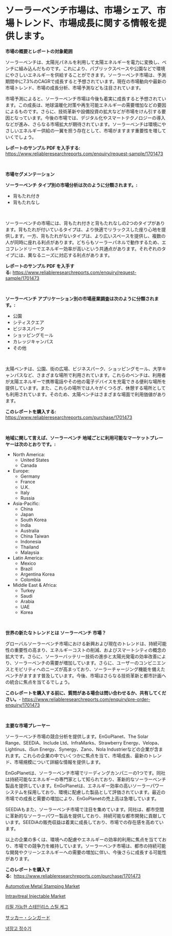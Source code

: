 <p><h1>ソーラーベンチ市場は、市場シェア、市場トレンド、市場成長に関する情報を提供します。</h1></p><p><strong>市場の概要とレポートの対象範囲</strong></p>
<p><p>ソーラーベンチは、太陽光パネルを利用して太陽エネルギーを電力に変換し、ベンチに組み込んだものです。これにより、パブリックスペースや公園などで環境にやさしいエネルギーを供給することができます。ソーラーベンチ市場は、予測期間中に7.3%のCAGRで成長すると予想されています。現在の市場動向や最新の市場トレンド、市場の成長分析、市場予測なども注目されています。</p><p>市場予測によると、ソーラーベンチ市場は今後も着実に成長すると予想されています。この成長は、地球温暖化対策や再生可能エネルギーの需要増加などの要因によるものです。さらに、技術革新や設備投資の拡大などが市場をけん引する要因となっています。今後の市場では、デジタル化やスマートテクノロジーの導入などが進み、さらなる市場拡大が期待されています。ソーラーベンチは環境にやさしいエネルギー供給の一翼を担う存在として、市場がますます重要性を増していくでしょう。</p></p>
<p><strong>レポートのサンプル PDF を入手する:</strong> <a href="https://www.reliableresearchreports.com/enquiry/request-sample/1701473">https://www.reliableresearchreports.com/enquiry/request-sample/1701473</a></p>
<p>&nbsp;</p>
<p><strong>市場セグメンテーション</strong></p>
<p><strong>ソーラーベンチ タイプ別の市場分析は次のように分類されます。:</strong></p>
<p><ul><li>背もたれ付き</li><li>背もたれなし</li></ul></p>
<p>&nbsp;</p>
<p><p>ソーラーベンチの市場には、背もたれ付きと背もたれなしの2つのタイプがあります。背もたれが付いているタイプは、より快適でリラックスした座り心地を提供します。一方、背もたれがないタイプは、より広いスペースを提供し、複数の人が同時に座れる利点があります。どちらもソーラーパネルで動作するため、エコフレンドリーでエネルギー効率が高いという共通点があります。それぞれのタイプには、異なるニーズに対応する利点があります。</p></p>
<p><strong>レポートのサンプル PDF を入手する:</strong>&nbsp;<a href="https://www.reliableresearchreports.com/enquiry/request-sample/1701473">https://www.reliableresearchreports.com/enquiry/request-sample/1701473</a></p>
<p>&nbsp;</p>
<p><strong> ソーラーベンチ アプリケーション別の市場産業調査は次のように分類されます。:</strong></p>
<p><ul><li>公園</li><li>シティスクエア</li><li>ビジネスパーク</li><li>ショッピングモール</li><li>カレッジキャンパス</li><li>その他</li></ul></p>
<p>&nbsp;</p>
<p><p>太陽ベンチは、公園、街の広場、ビジネスパーク、ショッピングモール、大学キャンパスなど、さまざまな場所で利用されています。これらのベンチは、利用者が太陽エネルギーで携帯電話やその他の電子デバイスを充電できる便利な場所を提供しています。また、これらの場所では人々がくつろぎ、休憩する場所としても利用されています。そのため、太陽ベンチはさまざまな場面で利用価値があります。</p></p>
<p><strong>このレポートを購入する:</strong>&nbsp; <a href="https://www.reliableresearchreports.com/purchase/1701473">https://www.reliableresearchreports.com/purchase/1701473</a></p>
<p>&nbsp;</p>
<p><strong>地域に関して言えば、ソーラーベンチ 地域ごとに利用可能なマーケットプレーヤーは次のとおりです。:</strong></p>
<p><ul>
    <li>
        North America:
        <ul>
            <li>United States</li>
            <li>Canada</li>
        </ul>
    </li>
    <li>
        Europe:
        <ul>
            <li>Germany</li>
            <li>France</li>
            <li>U.K.</li>
            <li>Italy</li>
            <li>Russia</li>
        </ul>
    </li>
    <li>
        Asia-Pacific:
        <ul>
            <li>China</li>
            <li>Japan</li>
            <li>South Korea</li>
            <li>India</li>
            <li>Australia</li>
            <li>China Taiwan</li>
            <li>Indonesia</li>
            <li>Thailand</li>
            <li>Malaysia</li>
        </ul>
    </li>
    <li>
        Latin America:
        <ul>
            <li>Mexico</li>
            <li>Brazil</li>
            <li>Argentina Korea</li>
            <li>Colombia</li>
        </ul>
    </li>
    <li>
        Middle East & Africa:
        <ul>
            <li>Turkey</li>
            <li>Saudi</li>
            <li>Arabia</li>
            <li>UAE</li>
            <li>Korea</li>
        </ul>
    </li>
    </ul></p>
<p>&nbsp;</p>
<p><strong>世界の新たなトレンドとは ソーラーベンチ 市場？</strong></p>
<p><p>グローバルソーラーベンチ市場における新興および現在のトレンドは、持続可能性の重要性の高まり、エネルギーコストの削減、およびスマートシティの概念の拡大です。さらに、ソーラーバッテリー技術の進歩と太陽光発電の効率改善により、ソーラーベンチの需要が増加しています。さらに、ユーザーのコンビニエンスとモビリティへのニーズが高まっており、ソーラーチャージング機能を備えたベンチがますます普及しています。今後、市場はさらなる技術革新と都市計画への統合に焦点を当てるでしょう。</p></p>
<p><strong>このレポートを購入する前に、質問がある場合は問い合わせるか、共有してください。</strong>- <a href="https://www.reliableresearchreports.com/enquiry/pre-order-enquiry/1701473">https://www.reliableresearchreports.com/enquiry/pre-order-enquiry/1701473</a></p>
<p>&nbsp;</p>
<p><strong>主要な市場プレーヤー</strong></p>
<p><p>ソーラーベンチ市場の競合分析を提供します。EnGoPlanet、The Solar Range、SEEDiA、Include Ltd、InfraMarks、Strawberry Energy、Velopa、Lightinus、iSun Energy、Synergy、Zano、Nola Industrierなどの企業が含まれます。これらの企業の中でいくつかに焦点を当て、市場成長、最新のトレンド、市場規模について詳細な情報を提供します。</p><p>EnGoPlanetは、ソーラーベンチ市場でリーディングカンパニーの1つです。同社は持続可能なエネルギーの専門家として知られており、革新的なソーラーベンチ製品を提供しています。EnGoPlanetは、エネルギー効率の高いソーラーパワーシステムを採用しており、環境に配慮した製品として評価されています。最近の市場での成長と需要の増加により、EnGoPlanetの売上高は急増しています。</p><p>SEEDiAもまた、ソーラーベンチ市場で注目を集めています。同社は、都市空間に革新的なソーラーパワー製品を提供しており、持続可能な都市開発に貢献しています。SEEDiAの販売収益は着実に成長しており、市場での存在感を高めています。</p><p>以上の企業の多くは、環境への配慮やエネルギーの効率的利用に焦点を当てており、市場での競争力を維持しています。ソーラーベンチ市場は、都市の持続可能な開発やクリーンエネルギーへの需要の増加に伴い、今後さらに成長する可能性があります。</p></p>
<p><strong>このレポートを購入する:</strong>&nbsp;&nbsp;<a href="https://www.reliableresearchreports.com/purchase/1701473">https://www.reliableresearchreports.com/purchase/1701473</a></p>
<p><p><a href="https://github.com/lylyparadise/Market-Research-Report-List-2/blob/main/automotive-metal-stamping-market.md">Automotive Metal Stamping Market</a></p><p><a href="https://view.publitas.com/reportprime-1/intravitreal-injectable-market-research-report-unlocks-analysis-on-the-market-financial-status-market-size-and-market-revenue-upto-2030/">Intravitreal Injectable Market</a></p><p><a href="https://github.com/idcefvhkdut6/Market-Research-Report-List-1/blob/main/4634288187592.md">리필 가능한 스테인리스 스틸 케그</a></p><p><a href="https://github.com/ppmazlotr77499/Market-Research-Report-List-1/blob/main/5891682187657.md">サッカー・シンガード</a></p><p><a href="https://github.com/vsap75a286l/Market-Research-Report-List-1/blob/main/8464259187593.md">냉장고 정수기</a></p></p>